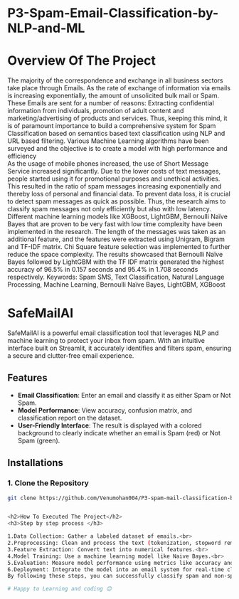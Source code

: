 # P3-Spam-Email-Classification-by-NLP-and-ML

<h1>Overview Of The Project </h1>

<p>The majority of the correspondence and exchange in all business sectors take place through Emails. As the rate of exchange of information via emails is increasing exponentially, the amount of unsolicited bulk mail or Spam. These Emails are sent for a number of reasons: Extracting confidential information from individuals, promotion of adult content and marketing/advertising of products and services. Thus, keeping this mind, it is of paramount importance to build a comprehensive system for Spam Classification based on semantics based text classification using NLP and URL based filtering. Various Machine Learning algorithms have been surveyed and the objective is to create a model with high performance and efficiency<br>
As the usage of mobile phones increased, the use of Short Message Service increased significantly. Due to the lower costs of text messages, people started using it for promotional purposes and unethical activities. This resulted in the ratio of spam messages increasing exponentially and thereby loss of personal and financial data. To prevent data loss, it is crucial to detect spam messages as quick as possible. Thus, the research aims to classify spam messages not only efficiently but also with low latency. Different machine learning models like XGBoost, LightGBM, Bernoulli Naïve Bayes that are proven to be very fast with low time complexity have been implemented in the research. The length of the messages was taken as an additional feature, and the features were extracted using Unigram, Bigram and TF-IDF matrix. Chi Square feature selection was implemented to further reduce the space complexity. The results showcased that Bernoulli Naïve Bayes followed by LightGBM with the TF IDF matrix generated the highest accuracy of 96.5% in 0.157 seconds and 95.4% in 1.708 seconds respectively. Keywords: Spam SMS, Text Classification, Natural Language Processing, Machine Learning, Bernoulli Naïve Bayes, LightGBM, XGBoost </p>

# SafeMailAI

SafeMailAI is a powerful email classification tool that leverages NLP and machine learning to protect your inbox from spam. With an intuitive interface built on Streamlit, it accurately identifies and filters spam, ensuring a secure and clutter-free email experience.


## Features

- **Email Classification**: Enter an email and classify it as either Spam or Not Spam.
- **Model Performance**: View accuracy, confusion matrix, and classification report on the dataset.
- **User-Friendly Interface**: The result is displayed with a colored background to clearly indicate whether an email is Spam (red) or Not Spam (green).

## Installations 
### 1. Clone the Repository

```bash
git clone https://github.com/Venumohan004/P3-spam-mail-classification-by-NLP-and-ML/tree/main


<h2>How To Executed The Project</h2>
<h3>Step by step process </h3>

1.Data Collection: Gather a labeled dataset of emails.<br>
2.Preprocessing: Clean and process the text (tokenization, stopword removal, etc.).<br>
3.Feature Extraction: Convert text into numerical features.<br>
4.Model Training: Use a machine learning model like Naive Bayes.<br>
5.Evaluation: Measure model performance using metrics like accuracy and F1-score.<br>
6.Deployment: Integrate the model into an email system for real-time classification.<br>
By following these steps, you can successfully classify spam and non-spam emails using NLP and machine learning techniques<br>

# Happy to Learning and coding 😊
